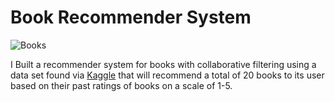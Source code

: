 <h1>Book Recommender System</h1>

![Books](https://hips.hearstapps.com/hmg-prod.s3.amazonaws.com/images/old-books-arranged-on-shelf-royalty-free-image-1572384534.jpg)

I Built a recommender system for books with collaborative filtering using a data set found via <a href="https://www.kaggle.com/alexanderfrosati/goodbooks-10k-updated">Kaggle</a> that will recommend a total of 20 books to its user based on their past ratings of books on a scale of 1-5.
